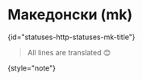 # Македонски (mk)
{id="statuses-http-statuses-mk-title"}



> All lines are translated 😊
>
{style="note"}

